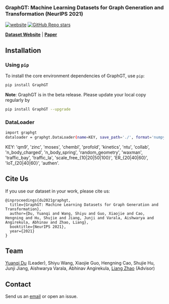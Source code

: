 ### GraphGT: Machine Learning Datasets for Graph Generation and Transformation (NeurIPS 2021)

[![website](https://img.shields.io/badge/website-live-brightgreen)](https://graphgt.github.io/)
[![GitHub Repo stars](https://img.shields.io/github/stars/yuanqidu/GraphGT)](https://github.com/yuanqidu/GraphGT/stargazers)

[**Dataset Website**](https://graphgt.github.io/) | [**Paper**](https://openreview.net/forum?id=NYgt9vcdyjm)

## Installation

### Using `pip`

To install the core environment dependencies of GraphGT, use `pip`:

```bash
pip install GraphGT
```

**Note**: GraphGT is in the beta release. Please update your local copy regularly by

```bash
pip install GraphGT --upgrade
```

### DataLoader

```bash
import graphgt 
dataloader = graphgt.DataLoader(name=KEY, save_path='./', format='numpy')
```

KEY: 'qm9', 'zinc', 'moses', 'chembl', 'profold', 'kinetics', 'ntu', 'collab', 'n_body_charged', 'n_body_spring', 'random_geometry', 'waxman', 'traffic_bay', 'traffic_la', 'scale_free_{10|20|50|100}', 'ER_{20|40|60}', 'IoT_{20|40|60}', 'authen'.

## Cite Us

If you use our dataset in your work, please cite us:

```
@inproceedings{du2021graphgt,
  title={GraphGT: Machine Learning Datasets for Graph Generation and Transformation},
  author={Du, Yuanqi and Wang, Shiyu and Guo, Xiaojie and Cao, Hengning and Hu, Shujie and Jiang, Junji and Varala, Aishwarya and Angirekula, Abhinav and Zhao, Liang},
  booktitle={NeurIPS 2021},
  year={2021}
}
```

## Team
[Yuanqi Du](https://yuanqidu.github.io/) (Leader), Shiyu Wang, Xiaojie Guo, Hengning Cao, Shujie Hu, Junji Jiang, Aishwarya Varala, Abhinav Angirekula, [Liang Zhao](http://cs.emory.edu/~lzhao41/) (Advisor)

## Contact
Send us an [email](mailto:ydu6@gmu.edu) or open an issue.
